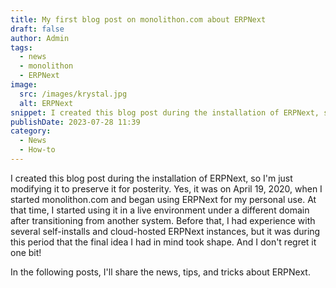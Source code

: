 ```yaml
---
title: My first blog post on monolithon.com about ERPNext
draft: false
author: Admin
tags:
  - news
  - monolithon
  - ERPNext
image:
  src: /images/krystal.jpg
  alt: ERPNext
snippet: I created this blog post during the installation of ERPNext, so I'm just modifying it to preserve it for posterity.
publishDate: 2023-07-28 11:39
category:
  - News
  - How-to
---
```



I created this blog post during the installation of ERPNext, so I'm just modifying it to preserve it for posterity. Yes, it was on April 19, 2020, when I started monolithon.com and began using ERPNext for my personal use. At that time, I started using it in a live environment under a different domain after transitioning from another system. Before that, I had experience with several self-installs and cloud-hosted ERPNext instances, but it was during this period that the final idea I had in mind took shape. And I don't regret it one bit!

In the following posts, I'll share the news, tips, and tricks about ERPNext.
